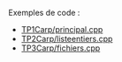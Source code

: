 Exemples de code :
- [TP1Carp/principal.cpp](/TP1/TP1Carp/principal.cpp)
- [TP2Carp/listeentiers.cpp](/TP2/TP2Carp/listeentiers.cpp)
- [TP3Carp/fichiers.cpp](/TP3/TP3Carp/fichiers.cpp)

